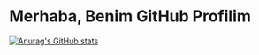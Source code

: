 # Merhaba, Benim GitHub Profilim
[![Anurag's GitHub stats](https://github-readme-stats.vercel.app/api/top-langs/?username=mustafa91-py&langs_count=8)](https://github.com/anuraghazra/github-readme-stats)

